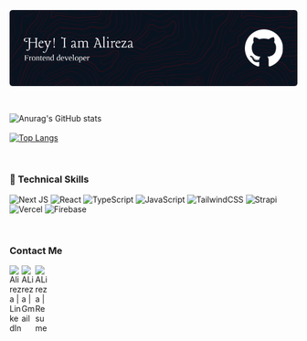  ![Header](./github-header-image-new.png)

<!-- [![GitHub WidgetBox](https://github-widgetbox.vercel.app/api/profile?username=AlirezaAdabi&data=followers,repositories,stars,commits)](https://github.com/Jurredr/github-widgetbox)
 -->

<!--  👋 Hi There, I’m <h2>  Alireza Adabi</h2>
 
 👨‍💻 I’m a Front-end Developer and currently learning React.js, Next.js and other cool thing related to Web Develop. -->


 <br/>

![Anurag's GitHub stats](https://github-readme-stats.vercel.app/api?username=AlirezaAdabi&show_icons=true&theme=github_dark_dimmed)
 <br/>
  <br/>
[![Top Langs](https://github-readme-stats.vercel.app/api/top-langs/?username=AlirezaAdabi&layout=compact&theme=github_dark_dimmed)](https://github.com/anuraghazra/github-readme-stats)


 <br/>
<h3>
 💼 Technical Skills
</h3>

![Next JS](https://img.shields.io/badge/Next-black?style=for-the-badge&logo=next.js&logoColor=white)
![React](https://img.shields.io/badge/react-%2320232a.svg?style=for-the-badge&logo=react&logoColor=%2361DAFB)
![TypeScript](https://img.shields.io/badge/typescript-%23007ACC.svg?style=for-the-badge&logo=typescript&logoColor=white)
![JavaScript](https://img.shields.io/badge/javascript-%23323330.svg?style=for-the-badge&logo=javascript&logoColor=%23F7DF1E)
![TailwindCSS](https://img.shields.io/badge/tailwindcss-%2338B2AC.svg?style=for-the-badge&logo=tailwind-css&logoColor=white)
![Strapi](https://img.shields.io/badge/strapi-%232E7EEA.svg?style=for-the-badge&logo=strapi&logoColor=white)
![Vercel](https://img.shields.io/badge/vercel-%23000000.svg?style=for-the-badge&logo=vercel&logoColor=white)
![Firebase](https://img.shields.io/badge/firebase-%23039BE5.svg?style=for-the-badge&logo=firebase)

  <br/>
 <h3>

Contact Me
 
 </h3>

<a href="https://www.linkedin.com/in/alireza-adabi/"><img align="left" src="https://raw.githubusercontent.com/yushi1007/yushi1007/main/images/linkedin.svg" alt="Alireza | LinkedIn" width="21px"/></a>
<a href="mailto:mail@alireza-adabi.ir"><img align="left" src="https://upload.wikimedia.org/wikipedia/commons/7/7e/Gmail_icon_%282020%29.svg" alt="ALireza | Gmail" width="24px"/></a>
<a href="https://github.com/AlirezaAdabi/AlirezaAdabi/blob/main/AlirezaAdabi%20Resume.pdf"><img align="left" src="https://www.freeiconspng.com/download/19025" alt="ALireza | Resume" width="21px"/></a>


<!---
AlirezaAdabi/AlirezaAdabi is a ✨ special ✨ repository because its `README.md` (this file) appears on your GitHub profile.
You can click the Preview link to take a look at your changes.
--->
